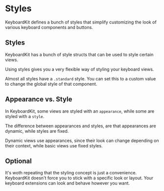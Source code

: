 # Styles

KeyboardKit defines a bunch of styles that simplify customizing the look of various keyboard components and buttons.


## Styles

KeyboardKit has a bunch of style structs that can be used to style certain views. 

Using styles gives you a very flexible way of styling your keyboard views.

Almost all styles have a `.standard` style. You can set this to a custom value to change the global style of that component.


## Appearance vs. Style

In KeyboardKit, some views are styled with an `appearance`, while some are styled with a `style`.

The difference between appearances and styles, are that appearances are dynamic, while styles are fixed.

Dynamic views use appearances, since their look can change depending on their context, while basic views use fixed styles.    


## Optional

It's woth repeating that the styling concept is just a convenience. KeyboardKit doesn't force you to stick with a specific look or layout. Your keyboard extensions can look and behave however you want.
